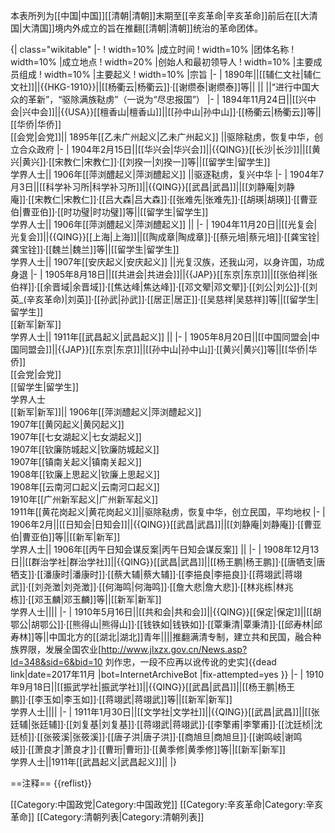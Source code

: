 本表所列为[[中国|中国]][[清朝|清朝]]末期至[[辛亥革命|辛亥革命]]前后在[[大清国|大清国]]境内外成立的旨在推翻[[清朝|清朝]]统治的革命团体。

{| class="wikitable"
|-
! width=10% |成立时间 
! width=10% |团体名称 
! width=10% |成立地点 
! width=20% |创始人和最初领导人 
! width=10% |主要成员组成 
! width=10% |主要起义 
! width=10% |宗旨
|-
| 1890年||[[辅仁文社|辅仁文社]]||{{HKG-1910}}||[[杨衢云|杨衢云]]·[[谢缵泰|谢缵泰]]等|| || ||“进行中国大众的革新”，“驱除满族鞑虏”（一说为“尽忠报国”）
|-
| 1894年11月24日||[[兴中会|兴中会]]||{{USA}}[[檀香山|檀香山]]||[[孙中山|孙中山]]·[[杨衢云|杨衢云]]等||[[华侨|华侨]]<br>[[会党|会党]]|| 1895年[[乙未广州起义|乙未广州起义]] ||驱除鞑虏，恢复中华，创立合众政府
|-
| 1904年2月15日||[[华兴会|华兴会]]||{{QING}}[[长沙|长沙]]||[[黄兴|黄兴]]·[[宋教仁|宋教仁]]·[[刘揆一|刘揆一]]等||[[留学生|留学生]]<br>学界人士|| 1906年[[萍浏醴起义|萍浏醴起义]] ||驱逐鞑虏，复兴中华
|-
| 1904年7月3日||[[科学补习所|科学补习所]]||{{QING}}[[武昌|武昌]]||[[刘静庵|刘静庵]]·[[宋教仁|宋教仁]]·[[吕大森|吕大森]]·[[张难先|张难先]]·[[胡瑛|胡瑛]]·[[曹亚伯|曹亚伯]]·[[时功璧|时功璧]]等||[[留学生|留学生]]<br>学界人士|| 1906年[[萍浏醴起义|萍浏醴起义]] ||
|-
| 1904年11月20日||[[光复会|光复会]]||{{QING}}[[上海|上海]]||[[陶成章|陶成章]]·[[蔡元培|蔡元培]]·[[龚宝铨|龚宝铨]]·[[魏兰|魏兰]]等||[[留学生|留学生]]<br>学界人士|| 1907年[[安庆起义|安庆起义]] ||光复汉族，还我山河，以身许国，功成身退
|-
| 1905年8月18日||[[共进会|共进会]]||{{JAP}}[[东京|东京]]||[[张伯祥|张伯祥]]·[[余晋域|余晋域]]·[[焦达峰|焦达峰]]·[[邓文翚|邓文翚]]·[[刘公|刘公]]·[[刘英_(辛亥革命)|刘英]]·[[孙武|孙武]]·[[居正|居正]]·[[吴慈祥|吴慈祥]]等||[[留学生|留学生]]<br>[[新军|新军]]<br>学界人士|| 1911年[[武昌起义|武昌起义]] ||
|-
| 1905年8月20日||[[中国同盟会|中国同盟会]]||{{JAP}}[[东京|东京]]||[[孙中山|孙中山]]·[[黄兴|黄兴]]等||[[华侨|华侨]]<br>[[会党|会党]]<br>[[留学生|留学生]]<br>学界人士<br>[[新军|新军]]|| 1906年[[萍浏醴起义|萍浏醴起义]]<br>1907年[[黄冈起义|黄冈起义]]<br>1907年[[七女湖起义|七女湖起义]]<br>1907年[[钦廉防城起义|钦廉防城起义]]<br>1907年[[镇南关起义|镇南关起义]]<br>1908年[[钦廉上思起义|钦廉上思起义]]<br>1908年[[云南河口起义|云南河口起义]]<br>1910年[[广州新军起义|广州新军起义]]<br>1911年[[黄花岗起义|黄花岗起义]]||驱除鞑虏，恢复中华，创立民国，平均地权
|-
| 1906年2月||[[日知会|日知会]]||{{QING}}[[武昌|武昌]]||[[刘静庵|刘静庵]]·[[曹亚伯|曹亚伯]]等||[[新军|新军]]<br>学界人士|| 1906年[[丙午日知会谋反案|丙午日知会谋反案]] ||
|-
| 1908年12月13日||[[群治学社|群治学社]]||{{QING}}[[武昌|武昌]]||[[杨王鹏|杨王鹏]]·[[唐牺支|唐牺支]]·[[潘康时|潘康时]]·[[蔡大辅|蔡大辅]]·[[李挹良|李挹良]]·[[蒋翊武|蒋翊武]]·[[刘尧澂|刘尧澂]]·[[何海鸣|何海鸣]]·[[詹大悲|詹大悲]]·[[林兆栋|林兆栋]]·[[邓玉麟|邓玉麟]]等||[[新军|新军]]<br>学界人士||||
|-
| 1910年5月16日||[[共和会|共和会]]||{{QING}}[[保定|保定]]||[[胡鄂公|胡鄂公]]·[[熊得山|熊得山]]·[[钱铁如|钱铁如]]·[[覃秉清|覃秉清]]·[[邱寿林|邱寿林]]等||中国北方的[[湖北|湖北]]青年||||推翻满清专制，建立共和民国，融合种族界限，发展全国农业<ref>[http://www.jlxzx.gov.cn/News.asp?Id=348&sid=6&bid=10 刘作忠，一段不应再以讹传讹的史实]{{dead link|date=2017年11月 |bot=InternetArchiveBot |fix-attempted=yes }}</ref>
|-
| 1910年9月18日||[[振武学社|振武学社]]||{{QING}}[[武昌|武昌]]||[[杨王鹏|杨王鹏]]·[[李玉如|李玉如]]·[[蒋翊武|蒋翊武]]等||[[新军|新军]]<br>学界人士||||
|-
| 1911年1月30日||[[文学社|文学社]]||{{QING}}[[武昌|武昌]]||[[张廷辅|张廷辅]]·[[刘复基|刘复基]]·[[蒋翊武|蒋翊武]]·[[李擎甫|李擎甫]]·[[沈廷桢|沈廷桢]]·[[张筱溪|张筱溪]]·[[唐子洪|唐子洪]]·[[商旭旦|商旭旦]]·[[谢鸣岐|谢鸣岐]]·[[萧良才|萧良才]]·[[曹珩|曹珩]]·[[黄季修|黄季修]]等||[[新军|新军]]<br>学界人士||1911年[[武昌起义|武昌起义]]||
|}

==注释==
{{reflist}}

[[Category:中国政党|Category:中国政党]]
[[Category:辛亥革命|Category:辛亥革命]]
[[Category:清朝列表|Category:清朝列表]]